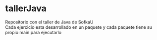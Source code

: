 # tallerJava
Repositorio con el taller de Java de SofkaU<br>
Cada ejercicio esta desarrollado en un paquete y cada paquete tiene su propio main para ejecutarlo
